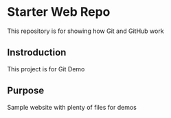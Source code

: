 # Starter Web Repo

This repository is for showing how Git and GitHub work

## Instroduction
This project is for Git Demo

## Purpose

Sample website with plenty of files for demos